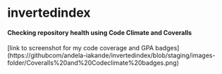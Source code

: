 # invertedindex

#### Checking repository health using Code Climate and Coveralls
[link to screenshot for my code coverage and GPA badges] (https://githubcom/andela-iakande/invertedindex/blob/staging/images-folder/Coveralls%20and%20Codeclimate%20badges.png)
